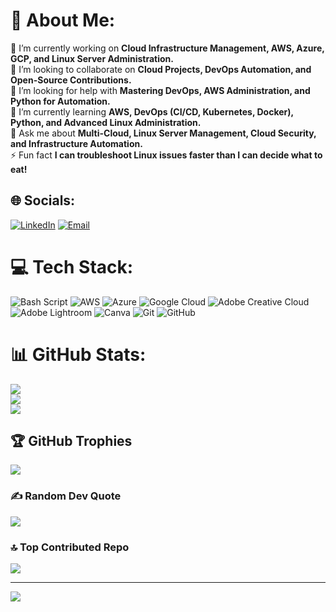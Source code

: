 # 💫 About Me:
🔭 I’m currently working on **Cloud Infrastructure Management, AWS, Azure, GCP, and Linux Server Administration.**  <br>👯 I’m looking to collaborate on **Cloud Projects, DevOps Automation, and Open-Source Contributions.**  <br>🤝 I’m looking for help with **Mastering DevOps, AWS Administration, and Python for Automation.**  <br>🌱 I’m currently learning **AWS, DevOps (CI/CD, Kubernetes, Docker), Python, and Advanced Linux Administration.**  <br>💬 Ask me about **Multi-Cloud, Linux Server Management, Cloud Security, and Infrastructure Automation.**  <br>⚡ Fun fact **I can troubleshoot Linux issues faster than I can decide what to eat!**


## 🌐 Socials:
[![LinkedIn](https://img.shields.io/badge/LinkedIn-%230077B5.svg?logo=linkedin&logoColor=white)](https://linkedin.com/in/pavankumar-jonnalagadda-456751196) [![Email](https://img.shields.io/badge/Email-D14836?logo=gmail&logoColor=white)](mailto:pavankumarjonnalagadda153@gmail.com)

# 💻 Tech Stack:
![Bash Script](https://img.shields.io/badge/bash_script-%23121011.svg?style=for-the-badge&logo=gnu-bash&logoColor=white) ![AWS](https://img.shields.io/badge/AWS-%23FF9900.svg?style=for-the-badge&logo=amazon-aws&logoColor=white) ![Azure](https://img.shields.io/badge/azure-%230072C6.svg?style=for-the-badge&logo=microsoftazure&logoColor=white) ![Google Cloud](https://img.shields.io/badge/GoogleCloud-%234285F4.svg?style=for-the-badge&logo=google-cloud&logoColor=white) ![Adobe Creative Cloud](https://img.shields.io/badge/Adobe%20Creative%20Cloud-DA1F26.svg?style=for-the-badge&logo=Adobe%20Creative%20Cloud&logoColor=white) ![Adobe Lightroom](https://img.shields.io/badge/Adobe%20Lightroom-31A8FF.svg?style=for-the-badge&logo=Adobe%20Lightroom&logoColor=white) ![Canva](https://img.shields.io/badge/Canva-%2300C4CC.svg?style=for-the-badge&logo=Canva&logoColor=white) ![Git](https://img.shields.io/badge/git-%23F05033.svg?style=for-the-badge&logo=git&logoColor=white) ![GitHub](https://img.shields.io/badge/github-%23121011.svg?style=for-the-badge&logo=github&logoColor=white)

# 📊 GitHub Stats:
![](https://github-readme-stats.vercel.app/api?username=Pavankumar-J&theme=highcontrast&hide_border=false&include_all_commits=true&count_private=false)<br/>
![](https://github-readme-streak-stats.herokuapp.com/?user=Pavankumar-J&theme=highcontrast&hide_border=false)<br/>
![](https://github-readme-stats.vercel.app/api/top-langs/?username=Pavankumar-J&theme=highcontrast&hide_border=false&include_all_commits=true&count_private=false&layout=compact)

## 🏆 GitHub Trophies
![](https://github-profile-trophy.vercel.app/?username=Pavankumar-J&theme=cobalt2&no-frame=false&no-bg=true&margin-w=4)

### ✍️ Random Dev Quote
![](https://quotes-github-readme.vercel.app/api?type=vetical&theme=tokyonight)

### 🔝 Top Contributed Repo
![](https://github-contributor-stats.vercel.app/api?username=Pavankumar-J&limit=5&theme=dark&combine_all_yearly_contributions=true)

---
[![](https://visitcount.itsvg.in/api?id=Pavankumar-J&icon=3&color=9)](https://visitcount.itsvg.in)

<!-- Proudly created with GPRM ( https://gprm.itsvg.in ) -->
